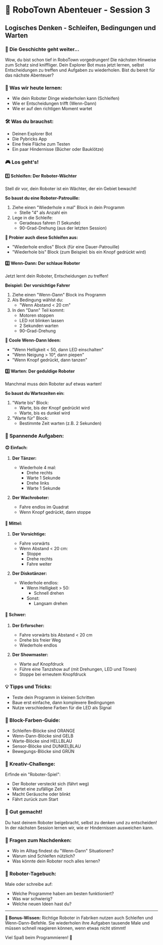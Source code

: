 # 🤖 RoboTown Abenteuer - Session 3
## Logisches Denken - Schleifen, Bedingungen und Warten

### 📜 Die Geschichte geht weiter...
Wow, du bist schon tief in RoboTown vorgedrungen! Die nächsten Hinweise zum Schatz sind kniffliger. Dein Explorer Bot muss jetzt lernen, selbst Entscheidungen zu treffen und Aufgaben zu wiederholen. Bist du bereit für das nächste Abenteuer?

### 🎯 Was wir heute lernen:
- Wie dein Roboter Dinge wiederholen kann (Schleifen)
- Wie er Entscheidungen trifft (Wenn-Dann)
- Wie er auf den richtigen Moment wartet

### 🛠️ Was du brauchst:
- Deinen Explorer Bot
- Die Pybricks App
- Eine freie Fläche zum Testen
- Ein paar Hindernisse (Bücher oder Bauklötze)

### 🎮 Los geht's!

#### 1️⃣ Schleifen: Der Roboter-Wächter
Stell dir vor, dein Roboter ist ein Wächter, der ein Gebiet bewacht!

**So baust du eine Roboter-Patrouille:**
1. Ziehe einen "Wiederhole x mal" Block in dein Programm
   - Stelle "4" als Anzahl ein
2. Lege in die Schleife:
   - Geradeaus fahren (1 Sekunde)
   - 90-Grad-Drehung (aus der letzten Session)

**🎈 Probier auch diese Schleifen aus:**
- "Wiederhole endlos" Block (für eine Dauer-Patrouille)
- "Wiederhole bis" Block (zum Beispiel: bis ein Knopf gedrückt wird)

#### 2️⃣ Wenn-Dann: Der schlaue Roboter
Jetzt lernt dein Roboter, Entscheidungen zu treffen!

**Beispiel: Der vorsichtige Fahrer**
1. Ziehe einen "Wenn-Dann" Block ins Programm
2. Als Bedingung wählst du:
   - "Wenn Abstand < 20 cm"
3. In den "Dann" Teil kommt:
   - Motoren stoppen
   - LED rot blinken lassen
   - 2 Sekunden warten
   - 90-Grad-Drehung

**🎈 Coole Wenn-Dann Ideen:**
- "Wenn Helligkeit < 50, dann LED einschalten"
- "Wenn Neigung > 10°, dann piepen"
- "Wenn Knopf gedrückt, dann tanzen"

#### 3️⃣ Warten: Der geduldige Roboter
Manchmal muss dein Roboter auf etwas warten!

**So baust du Wartezeiten ein:**
1. "Warte bis" Block:
   - Warte, bis der Knopf gedrückt wird
   - Warte, bis es dunkel wird
2. "Warte für" Block:
   - Bestimmte Zeit warten (z.B. 2 Sekunden)

### 🎯 Spannende Aufgaben:

#### 😊 Einfach:
1. **Der Tänzer:**
   - Wiederhole 4 mal:
     - Drehe rechts
     - Warte 1 Sekunde
     - Drehe links
     - Warte 1 Sekunde

2. **Der Wachroboter:**
   - Fahre endlos im Quadrat
   - Wenn Knopf gedrückt, dann stoppe

#### 🤔 Mittel:
1. **Der Vorsichtige:**
   - Fahre vorwärts
   - Wenn Abstand < 20 cm:
     - Stoppe
     - Drehe rechts
     - Fahre weiter

2. **Der Diskotänzer:**
   - Wiederhole endlos:
     - Wenn Helligkeit > 50:
       - Schnell drehen
     - Sonst:
       - Langsam drehen

#### 🌟 Schwer:
1. **Der Erforscher:**
   - Fahre vorwärts bis Abstand < 20 cm
   - Drehe bis freier Weg
   - Wiederhole endlos

2. **Der Showmaster:**
   - Warte auf Knopfdruck
   - Führe eine Tanzshow auf (mit Drehungen, LED und Tönen)
   - Stoppe bei erneutem Knopfdruck

### 💡 Tipps und Tricks:
- Teste dein Programm in kleinen Schritten
- Baue erst einfache, dann komplexere Bedingungen
- Nutze verschiedene Farben für die LED als Signal

### 🎨 Block-Farben-Guide:
- Schleifen-Blöcke sind ORANGE
- Wenn-Dann-Blöcke sind GELB
- Warte-Blöcke sind HELLBLAU
- Sensor-Blöcke sind DUNKELBLAU
- Bewegungs-Blöcke sind GRÜN

### 🌈 Kreativ-Challenge:
Erfinde ein "Roboter-Spiel":
- Der Roboter versteckt sich (fährt weg)
- Wartet eine zufällige Zeit
- Macht Geräusche oder blinkt
- Fährt zurück zum Start

### 🎉 Gut gemacht!
Du hast deinem Roboter beigebracht, selbst zu denken und zu entscheiden! In der nächsten Session lernen wir, wie er Hindernissen ausweichen kann.

### 🤔 Fragen zum Nachdenken:
- Wo im Alltag findest du "Wenn-Dann" Situationen?
- Warum sind Schleifen nützlich?
- Was könnte dein Roboter noch alles lernen?

### 📝 Roboter-Tagebuch:
Male oder schreibe auf:
- Welche Programme haben am besten funktioniert?
- Was war schwierig?
- Welche neuen Ideen hast du?

---
**💫 Bonus-Wissen:** Richtige Roboter in Fabriken nutzen auch Schleifen und Wenn-Dann-Befehle. Sie wiederholen ihre Aufgaben tausende Male und müssen schnell reagieren können, wenn etwas nicht stimmt!

Viel Spaß beim Programmieren! 🚀
